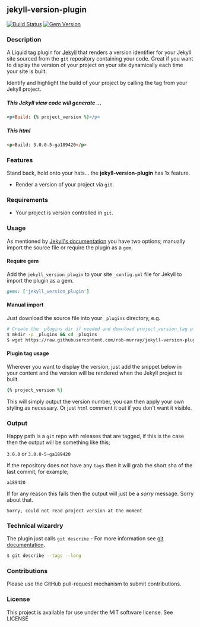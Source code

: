 ## jekyll-version-plugin

[![Build Status](https://travis-ci.org/rob-murray/jekyll-version-plugin.svg)](https://travis-ci.org/rob-murray/jekyll-version-plugin)
[![Gem Version](https://badge.fury.io/rb/jekyll_version_plugin.svg)](http://badge.fury.io/rb/jekyll_version_plugin)

### Description

A Liquid tag plugin for [Jekyll](http://jekyllrb.com/) that renders a version identifier for your Jekyll site sourced from the `git` repository containing your code. Great if you want to display the version of your project on your site dynamically each time your site is built.

Identify and highlight the build of your project by calling the tag from your Jekyll project.

##### This Jekyll view code will generate ...

```ruby
<p>Build: {% project_version %}</p>
```

##### This html

```html
<p>Build: 3.0.0-5-ga189420</p>
```


### Features

Stand back, hold onto your hats... the **jekyll-version-plugin** has 1x feature.

* Render a version of your project via `git`.


### Requirements

* Your project is version controlled in `git`.


### Usage

As mentioned by [Jekyll's documentation](http://jekyllrb.com/docs/plugins/#installing-a-plugin) you have two options; manually import the source file or require the plugin as a `gem`.


#### Require gem

Add the `jekyll_version_plugin` to your site `_config.yml` file for Jekyll to import the plugin as a gem.

```ruby
gems: ['jekyll_version_plugin']
```


#### Manual import

Just download the source file into your `_plugins` directory, e.g.

```bash
# Create the _plugins dir if needed and download project_version_tag plugin
$ mkdir -p _plugins && cd _plugins
$ wget https://raw.githubusercontent.com/rob-murray/jekyll-version-plugin/master/lib/jekyll_version_plugin.rb
```


#### Plugin tag usage

Wherever you want to display the version, just add the snippet below in your content and the version will be rendered when the Jekyll project is built.

```ruby
{% project_version %}
```

This will simply output the version number, you can then apply your own styling as necessary. Or just `html` comment it out if you don't want it visible.


### Output

Happy path is a `git` repo with releases that are tagged, if this is the case then the output will be something like this;

`3.0.0` or `3.0.0-5-ga189420`

If the repository does not have any `tags` then it will grab the short sha of the last commit, for example;

`a189420`

If for any reason this fails then the output will just be a *sorry* message. Sorry about that.

`Sorry, could not read project version at the moment`


### Technical wizardry

The plugin just calls `git describe` - For more information see [git documentation](http://git-scm.com/docs/git-describe).

```bash
$ git describe --tags --long
```


### Contributions

Please use the GitHub pull-request mechanism to submit contributions.


### License

This project is available for use under the MIT software license.
See LICENSE
